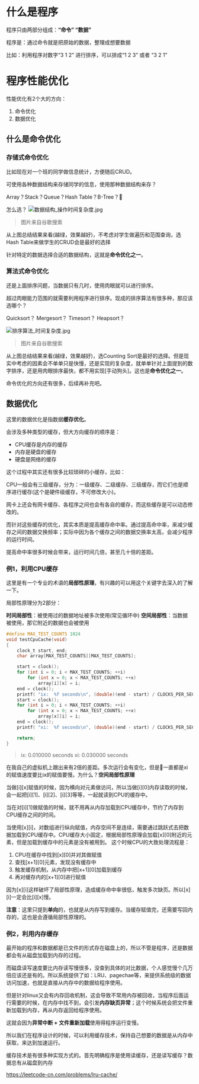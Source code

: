 # 什么是程序
程序只由两部分组成：**“命令” “数据”**

程序是：通过命令就是把原始的数据，整理成想要数据

比如：利用程序对数字“3 1 2” 进行排序，可以排成“1 2 3” 或者 “3 2 1”

# 程序性能优化
性能优化有2个大的方向：
1. 命令优化
2. 数据优化

## 什么是命令优化
### 存储式命令优化
比如现在对一个班的同学做信息统计，方便随后CRUD。

可使用各种数据结构来存储同学的信息，使用那种数据结构来存？

Array？Stack？Queue？Hash Table？B-Tree？

怎么选？
![数据结构_操作时间复杂度.jpg](0)
> 图片来自谷歌搜索

从上图总结结果来看(越绿，效果越好)，不考虑对学生做遍历和范围查询，选Hash Table来做学生的CRUD会是最好的选择

针对特定的数据选择合适的数据结构，这就是**命令优化之一**。

### 算法式命令优化
还是上面排序问题，当数据只有几时，使用肉眼就可以进行排序。

超过肉眼能力范围的就需要利用程序进行排序。现成的排序算法有很多种，那应该选哪个？

Quicksort？ Mergesort？ Timesort？ Heapsort？

![排序算法_时间复杂度.jpg](1)
> 图片来自谷歌搜索

从上图总结结果来看(越绿，效果越好)，选Counting Sort是最好的选择。但是现实中考虑的因素会不单单只是快慢，还是实现的复杂度，就单单针对上面提到的数字排序，还是用肉眼排序最快，都不用实现[手动狗头]。这也是**命令优化之一**。

命令优化的方向还有很多，后续再补充吧。

## 数据优化

这里的数据优化是指数据**缓存优化**。

会涉及多种类型的缓存，但大方向缓存的顺序是：

- CPU缓存是内存的缓存
- 内存是硬盘的缓存
- 硬盘是网络的缓存

这个过程中其实还有很多比较琐碎的小缓存，比如：

CPU一般会有三级缓存，分为：一级缓存、二级缓存、三级缓存，而它们也是顺序进行缓存(这个是硬件级缓存，不可修改大小)。

网卡上还会有网卡缓存、各程序之间也会有各自的缓存，而这些缓存是可以动态修改的。

而针对这些缓存的优化，其实本质是提高缓存命中率。通过提高命中率，来减少缓存之间的数据交换频率；实际中因为各个缓存之间的数据交换率太高，会减少程序的运行时间。

提高命中率很多时候会带来，运行时间几倍，甚至几十倍的差距。

### 例1，利用CPU缓存

这里是有一个专业的术语的**局部性原理**，有兴趣的可以用这个关键字去深入的了解一下。

局部性原理分为2部分：

**时间局部性**：被使用过的数据地址被多次使用(常见循环中)
**空间局部性**：当数据被使用，那它附近的数据也会被使用

``` c
#define MAX_TEST_COUNTS 1024
void testCpuCache(void)
{
    clock_t start, end;
    char array[MAX_TEST_COUNTS][MAX_TEST_COUNTS];

    start = clock();
    for (int i = 0; i < MAX_TEST_COUNTS; ++i)
        for (int x = 0; x < MAX_TEST_COUNTS; ++x)
            array[i][x] = i;
    end = clock();
    printf( "ix:  %f seconds\n", (double)(end - start) / CLOCKS_PER_SEC);
    start = clock();
    for (int i = 0; i < MAX_TEST_COUNTS; ++i)
        for (int x = 0; x < MAX_TEST_COUNTS; ++x)
            array[x][i] = i;
    end = clock();
    printf( "xi:  %f seconds\n", (double)(end - start) / CLOCKS_PER_SEC);

    return;
}
```
> ix:  0.010000 seconds
xi:  0.030000 seconds

在我自己的虚拟机上跟出来有2倍的差距。多次运行会有变化，但是一直都是xi的赋值速度要比ix的赋值要慢。为什么？**空间局部性原理**

当做[i][x]赋值的时候，因为横向对元素做访问，所以当做[i][0]内存读取的时候，会一起把[i][1]、[i][2]、[i][3]等等，一起就读到CPU的缓存中。

当在对[i][1]做赋值的时候，就不用再从内存加载到CPU缓存中，节约了内存到CPU缓存之间的时间。


当使用[x][i]，对数组进行纵向赋值，内存空间不是连续，需要通过跳跃式去把数据加载到CPU缓存中。CPU缓存大小固定，根据局部性原理会加载[x][0]附近的元素，但是加载到缓存中的元素是没有被用到。
这个时候CPU的大致处理流程是：
1. CPU在缓存中找到[x][0]并对其做赋值
2. 查找[x+1][0]元素，发现没有缓存中
3. 触发缓存机制，从内存中把[x+1][0]加载到缓存
4. 再对缓存内的[x+1][0]进行赋值

因为[x][i]这样破坏了局部性原理，造成缓存命中率很低，触发多次缺页。所以[x][i]一定会比[i][x]慢。

**注意**：这里只提到**单向**的，也就是从内存写到缓存。当缓存赋值完，还需要写回内存的，这也是会遵循局部性原理的。

### 例2，利用内存缓存

最开始的程序和数据都是已文件的形式存在磁盘上的，所以不管是程序，还是数据都会有从磁盘加载到内存的过程。

而磁盘读写速度要比内存读写慢很多，没查到具体的对比数据，个人感觉慢个几万倍应该还是有的。所以系统提供了如：LRU、pagechae等，来提供系统级的数据访问加速，也就是直接从内存中的数据给程序使用。

但是针对linux又会有内存回收机制，这会导致不常用内存被回收，当程序后面运行需要的时候，在内存中找不到，会引发**内存缺页异常**；这个时候系统会把文件重新加载到内存，再从内存返回给程序使用。

这就会因为**异常中断 + 文件重新加载**使用得程序运行变慢。

所以我们在程序设计的时候，可以利用缓存技术，保持自己想要的数据是从内存中获取，来达到加速运行。

缓存技术是有很多种实现方式的。首先明确程序是使用读缓存，还是读写缓存？数据总有从磁盘到内存

https://leetcode-cn.com/problems/lru-cache/










